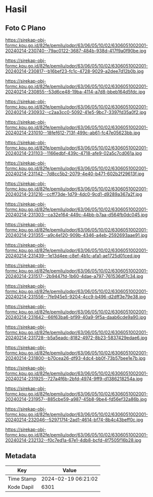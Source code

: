 # Hasil

## Foto C Plano

https://sirekap-obj-formc.kpu.go.id/82fe/pemilu/pdpr/63/06/05/10/02/6306051002001-20240214-230740--79ac0122-3687-484b-938d-417f9a0f90be.jpg

https://sirekap-obj-formc.kpu.go.id/82fe/pemilu/pdpr/63/06/05/10/02/6306051002001-20240214-230817--b16bef23-fc1c-4728-9029-a2dee7d12b0b.jpg

https://sirekap-obj-formc.kpu.go.id/82fe/pemilu/pdpr/63/06/05/10/02/6306051002001-20240214-230855--53d6ce48-19ba-4114-a7d8-bbeb164d5fdc.jpg

https://sirekap-obj-formc.kpu.go.id/82fe/pemilu/pdpr/63/06/05/10/02/6306051002001-20240214-230932--c2aa3cc0-5092-41e5-9bc7-3397fd35a0f2.jpg

https://sirekap-obj-formc.kpu.go.id/82fe/pemilu/pdpr/63/06/05/10/02/6306051002001-20240214-231010--18fef612-713f-499c-ab61-fc47e05623bb.jpg

https://sirekap-obj-formc.kpu.go.id/82fe/pemilu/pdpr/63/06/05/10/02/6306051002001-20240214-231103--1166edbf-439c-4718-afe9-02a5c7cd061a.jpg

https://sirekap-obj-formc.kpu.go.id/82fe/pemilu/pdpr/63/06/05/10/02/6306051002001-20240214-231142--7d8cc5b2-2079-4e40-b471-602b2f29613f.jpg

https://sirekap-obj-formc.kpu.go.id/82fe/pemilu/pdpr/63/06/05/10/02/6306051002001-20240214-231216--ccff73de-1d79-4dc0-9cd1-d9289a367a2f.jpg

https://sirekap-obj-formc.kpu.go.id/82fe/pemilu/pdpr/63/06/05/10/02/6306051002001-20240214-231303--ca32e164-449c-44bb-b7aa-d564fb0dc045.jpg

https://sirekap-obj-formc.kpu.go.id/82fe/pemilu/pdpr/63/06/05/10/02/6306051002001-20240214-231355--a9c4e120-909b-4346-a4eb-2592693aae91.jpg

https://sirekap-obj-formc.kpu.go.id/82fe/pemilu/pdpr/63/06/05/10/02/6306051002001-20240214-231439--1e13d4ee-c8ef-4b1c-afa1-ae1725d01ced.jpg

https://sirekap-obj-formc.kpu.go.id/82fe/pemilu/pdpr/63/06/05/10/02/6306051002001-20240214-231517--2b9447fd-1b60-4dae-a797-761536df7c34.jpg

https://sirekap-obj-formc.kpu.go.id/82fe/pemilu/pdpr/63/06/05/10/02/6306051002001-20240214-231556--7fe945e5-9204-4cc9-b496-d2dff3e79e38.jpg

https://sirekap-obj-formc.kpu.go.id/82fe/pemilu/pdpr/63/06/05/10/02/6306051002001-20240214-231642--66f63ba6-bf99-40a9-9f5a-daab6cde9a90.jpg

https://sirekap-obj-formc.kpu.go.id/82fe/pemilu/pdpr/63/06/05/10/02/6306051002001-20240214-231728--b5a5eadc-8182-4972-8b23-5837429edae6.jpg

https://sirekap-obj-formc.kpu.go.id/82fe/pemilu/pdpr/63/06/05/10/02/6306051002001-20240214-231800--b70cea26-df93-4dc4-bb0f-73b57bee1e7b.jpg

https://sirekap-obj-formc.kpu.go.id/82fe/pemilu/pdpr/63/06/05/10/02/6306051002001-20240214-231925--727a4f6b-2bfd-4974-9ff9-d1386218254a.jpg

https://sirekap-obj-formc.kpu.go.id/82fe/pemilu/pdpr/63/06/05/10/02/6306051002001-20240214-231957--885cbe59-a987-45b8-9be4-fd56ef32a86b.jpg

https://sirekap-obj-formc.kpu.go.id/82fe/pemilu/pdpr/63/06/05/10/02/6306051002001-20240214-232046--529717f4-2ad1-4614-bf74-8b4c43beff0c.jpg

https://sirekap-obj-formc.kpu.go.id/82fe/pemilu/pdpr/63/06/05/10/02/6306051002001-20240214-232132--f0c7ed1a-67e1-4db8-bcfd-4f7505f16b28.jpg


## Metadata

| Key        | Value               |
| ---------- | ------------------- |
| Time Stamp | 2024-02-19 06:21:02 |
| Kode Dapil | 6301                |



